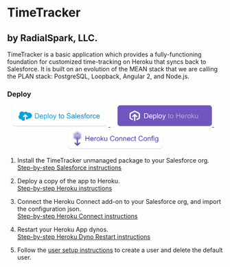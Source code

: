 # TimeTracker
## by RadialSpark, LLC.

TimeTracker is a basic application which provides a fully-functioning foundation for customized time-tracking on Heroku that syncs back to Salesforce. It is built on an evolution of the MEAN stack that we are calling the PLAN stack: PostgreSQL, Loopback, Angular 2, and Node.js.

### Deploy

<p align=center>
<a href="https://login.salesforce.com/packaging/installPackage.apexp?p0=04t41000001Xbyj" target="_blank">
<img src="./docs/images/dts_light.png" alt="Deploy to Salesforce" height="50px"/>
</a>
&nbsp;&nbsp;&nbsp;
<a href="https://heroku.com/deploy" target="_blank">
<img src="./docs/images/dth_light.png" alt="Deploy to Heroku" height="50px"/>
</a>
&nbsp;&nbsp;&nbsp;
<a href="https://cdn.rawgit.com/RadialSpark/timetracker/master/docs/download-heroku-connect.html">
<img src="./docs/images/hcc_light.png" alt="Download Heroku Connect Config" height="50px"https://cdn.rawgit.com/RadialSpark/timetracker-temp/master/heroku-connect-config.json/>
</a>
</p>

1. Install the TimeTracker unmanaged package to your Salesforce org.
<br />[Step-by-step Salesforce instructions](https://radialspark.github.io/timetracker/setup.html#salesforce)

2. Deploy a copy of the app to Heroku.
<br />[Step-by-step Heroku instructions](https://radialspark.github.io/timetracker/setup.html#heroku)

3. Connect the Heroku Connect add-on to your Salesforce org, and import the configuration json.
<br />[Step-by-step Heroku Connect instructions](https://radialspark.github.io/timetracker/setup.html#heroku-connect)

4. Restart your Heroku App dynos.
<br />[Step-by-step Heroku Dyno Restart instructions](https://radialspark.github.io/timetracker/setup.html#heroku-dyno-restart)

4. Follow the [user setup instructions](https://radialspark.github.io/timetracker/setup.html#user-setup) to create a user and delete the default user.
